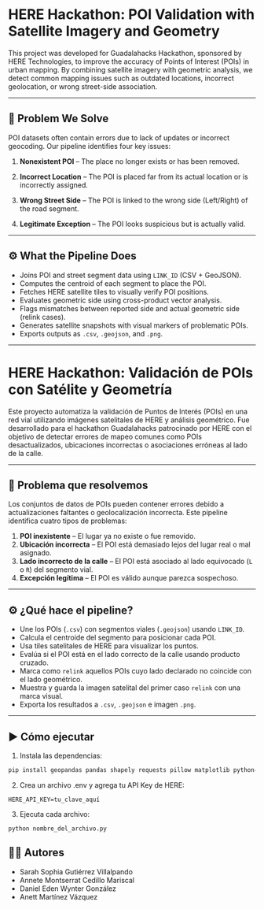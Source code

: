 # HERE Hackathon: POI Validation with Satellite Imagery and Geometry
This project was developed for Guadalahacks Hackathon, sponsored by HERE Technologies, to improve the accuracy of Points of Interest (POIs) in urban mapping. By combining satellite imagery with geometric analysis, we detect common mapping issues such as outdated locations, incorrect geolocation, or wrong street-side association.

---

## 🧩 Problem We Solve

POI datasets often contain errors due to lack of updates or incorrect geocoding. Our pipeline identifies four key issues:

1. **Nonexistent POI** – The place no longer exists or has been removed.
2. **Incorrect Location** – The POI is placed far from its actual location or is incorrectly assigned.
3. **Wrong Street Side** – The POI is linked to the wrong side (Left/Right) of the road segment.

4. **Legitimate Exception** – The POI looks suspicious but is actually valid.

---

## ⚙️ What the Pipeline Does

- Joins POI and street segment data using `LINK_ID` (CSV + GeoJSON).
- Computes the centroid of each segment to place the POI.
- Fetches HERE satellite tiles to visually verify POI positions.
- Evaluates geometric side using cross-product vector analysis.
- Flags mismatches between reported side and actual geometric side (relink cases).
- Generates satellite snapshots with visual markers of problematic POIs.
-  Exports outputs as `.csv`, `.geojson`, and `.png`.

---


# HERE Hackathon: Validación de POIs con Satélite y Geometría

Este proyecto automatiza la validación de Puntos de Interés (POIs) en una red vial utilizando imágenes satelitales de HERE y análisis geométrico. Fue desarrollado para el hackathon Guadalahacks patrocinado por HERE con el objetivo de detectar errores de mapeo comunes como POIs desactualizados, ubicaciones incorrectas o asociaciones erróneas al lado de la calle.

---

## 🧩 Problema que resolvemos

Los conjuntos de datos de POIs pueden contener errores debido a actualizaciones faltantes o geolocalización incorrecta. Este pipeline identifica cuatro tipos de problemas:

1. **POI inexistente** – El lugar ya no existe o fue removido.
2. **Ubicación incorrecta** – El POI está demasiado lejos del lugar real o mal asignado.
3. **Lado incorrecto de la calle** – El POI está asociado al lado equivocado (`L` o `R`) del segmento vial.
4. **Excepción legítima** – El POI es válido aunque parezca sospechoso.

---

## ⚙️ ¿Qué hace el pipeline?

- Une los POIs (`.csv`) con segmentos viales (`.geojson`) usando `LINK_ID`.
- Calcula el centroide del segmento para posicionar cada POI.
- Usa tiles satelitales de HERE para visualizar los puntos.
- Evalúa si el POI está en el lado correcto de la calle usando producto cruzado.
- Marca como `relink` aquellos POIs cuyo lado declarado no coincide con el lado geométrico.
- Muestra y guarda la imagen satelital del primer caso `relink` con una marca visual.
- Exporta los resultados a `.csv`, `.geojson` e imagen `.png`.

---

## ▶️ Cómo ejecutar

1. Instala las dependencias:
```bash
pip install geopandas pandas shapely requests pillow matplotlib python-dotenv
```

2. Crea un archivo .env y agrega tu API Key de HERE:
```env
HERE_API_KEY=tu_clave_aquí
```
3. Ejecuta cada archivo:
```env
python nombre_del_archivo.py
```
## 👩🏽 Autores
- Sarah Sophia Gutiérrez Villalpando
- Annete Montserrat Cedillo Mariscal
- Daniel Eden Wynter González
- Anett Martínez Vázquez
